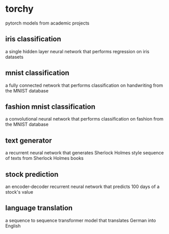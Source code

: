 # torchy

pytorch models from academic projects

## iris classification

a single hidden layer neural network that performs regression on iris datasets

## mnist classification

a fully connected network that performs classification on handwriting from the MNIST database

## fashion mnist classification

a convolutional neural network that performs classification on fashion from the MNIST database

## text generator

a recurrent neural network that generates Sherlock Holmes style sequence of texts from Sherlock Holmes books

## stock prediction

an encoder-decoder recurrent neural network that predicts 100 days of a stock's value

## language translation

a sequence to sequence transformer model that translates German into English
